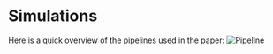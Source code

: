 # Simulations
Here is a quick overview of the pipelines used in the paper:
![Pipeline](Pipeline_simulations_1.png?raw=true "Simulation pipeline")
